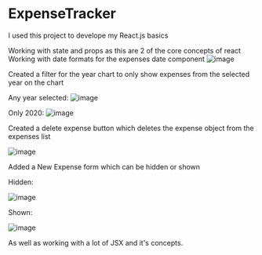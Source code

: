 # ExpenseTracker

I used this project to develope my React.js basics

Working with state and props as this are 2 of the core concepts of react
Working with date formats for the expenses date component
![image](https://user-images.githubusercontent.com/80704302/205447859-db45b1d2-f0b3-4054-85bc-43a71bfc7726.png)

Created a filter for the year chart to only show expenses from the selected year on the chart

Any year selected:
![image](https://user-images.githubusercontent.com/80704302/205447889-2ce8476c-0fa0-48ed-bf0e-f8c74da49080.png)

Only 2020:
![image](https://user-images.githubusercontent.com/80704302/205447898-63b0ce40-3842-4214-854c-a71c42158526.png)

Created a delete expense button which deletes the expense object from the expenses list

![image](https://user-images.githubusercontent.com/80704302/205447983-d762d90f-1086-4570-9956-bf7a09b2feee.png)

Added a New Expense form which can be hidden or shown

Hidden: 

![image](https://user-images.githubusercontent.com/80704302/205448071-c34c5df6-1a65-4516-af9a-ea51f0dc7d00.png)

Shown: 

![image](https://user-images.githubusercontent.com/80704302/205448107-bba24d60-67ed-4e1d-a039-443297dedb57.png)


As well as working with a lot of JSX and it's concepts.
